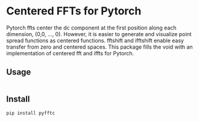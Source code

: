 # Centered FFTs for Pytorch

Pytorch ffts center the dc component at the first position along each dimension, (0,0, ..., 0). However, it is easier to generate and visualize point spread functions as centered functions. fftshift and ifftshift enable easy transfer from zero and centered spaces. This package fills the void with an implementation of centered fft and iffts for Pytorch.

## Usage

```
```

## Install

``` pip install pyfftc ```
